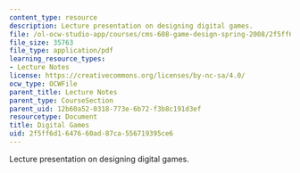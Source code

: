```yaml
---
content_type: resource
description: Lecture presentation on designing digital games.
file: /ol-ocw-studio-app/courses/cms-608-game-design-spring-2008/2f5ff6d1647660ad87ca556719395ce6_MITCMS_608s08_lec27.pdf
file_size: 35763
file_type: application/pdf
learning_resource_types:
- Lecture Notes
license: https://creativecommons.org/licenses/by-nc-sa/4.0/
ocw_type: OCWFile
parent_title: Lecture Notes
parent_type: CourseSection
parent_uid: 12b60a52-0318-773e-6b72-f3b8c191d3ef
resourcetype: Document
title: Digital Games
uid: 2f5ff6d1-6476-60ad-87ca-556719395ce6
---
```

Lecture presentation on designing digital games.